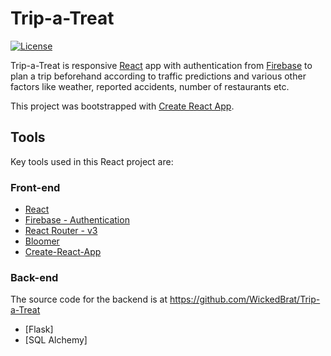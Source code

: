 # Trip-a-Treat

[![License](https://img.shields.io/badge/license-MIT-blue.svg?style=flat-square)](https://github.com/himank-goel/Goal-Coach/blob/master/LICENSE)

Trip-a-Treat is responsive [React](http://facebook.github.io/react/index.html) app with authentication from [Firebase](https://firebase.google.com/) to plan a trip beforehand according to traffic predictions and various other factors like weather, reported accidents, number of restaurants etc.

This project was bootstrapped with [Create React App](https://github.com/facebookincubator/create-react-app).

## Tools
Key tools used in this React project are:

### Front-end

* [React](http://facebook.github.io/react/index.html)
* [Firebase - Authentication](https://firebase.google.com/products/auth/)
* [React Router - v3](https://github.com/ReactTraining/react-router)
* [Bloomer](https://bloomer.js.org/)
* [Create-React-App](https://github.com/facebookincubator/create-react-app)

### Back-end

The source code for the backend is at https://github.com/WickedBrat/Trip-a-Treat

* [Flask]
* [SQL Alchemy]
